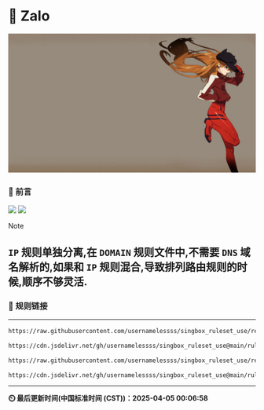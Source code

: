 
# 🧸 Zalo
![](https://raw.githubusercontent.com/usernamelessss/picture-bed/main/images/202504042256831.jpg)
### 📣 前言
![](https://shields.io/badge/-移除重复规则-ff69b4) ![](https://shields.io/badge/-IP&nbsp;规则单独存放不与&nbsp;DOMAIN&nbsp;等混合-green)
> [!NOTE]
**`IP` 规则单独分离,在 `DOMAIN` 规则文件中,不需要 `DNS` 域名解析的,如果和 `IP` 规则混合,导致排列路由规则的时候,顺序不够灵活.**
---

###  🔗 规则链接
---

```url
https://raw.githubusercontent.com/usernamelessss/singbox_ruleset_use/refs/heads/main/rule/Zalo/Zalo_No_IP.json
```

```url
https://cdn.jsdelivr.net/gh/usernamelessss/singbox_ruleset_use@main/rule/Zalo/Zalo_No_IP.json
```

```url
https://raw.githubusercontent.com/usernamelessss/singbox_ruleset_use/refs/heads/main/rule/Zalo/Zalo_No_IP.srs
```

```url
https://cdn.jsdelivr.net/gh/usernamelessss/singbox_ruleset_use@main/rule/Zalo/Zalo_No_IP.srs
```

---
**⏲️ 最后更新时间(中国标准时间 (CST))：2025-04-05 00:06:58**